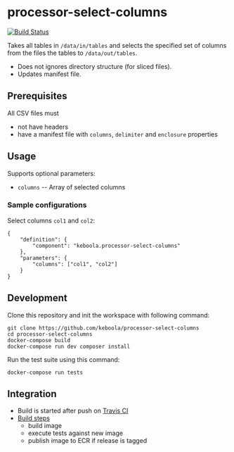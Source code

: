 # processor-select-columns

[![Build Status](https://travis-ci.org/keboola/processor-select-columns.svg?branch=master)](https://travis-ci.org/keboola/processor-select-columns)

Takes all tables in `/data/in/tables` and selects the specified set of columns from the files the tables to `/data/out/tables`. 

 - Does not ignores directory structure (for sliced files).
 - Updates manifest file.

## Prerequisites

All CSV files must

- not have headers
- have a manifest file with `columns`, `delimiter` and `enclosure` properties
 
## Usage
Supports optional parameters:

- `columns` -- Array of selected columns


### Sample configurations

Select columns `col1` and `col2`:

```
{
    "definition": {
        "component": "keboola.processor-select-columns"
    },
    "parameters": {
    	"columns": ["col1", "col2"]
	}
}

```
 
## Development
 
Clone this repository and init the workspace with following command:

```
git clone https://github.com/keboola/processor-select-columns
cd processor-select-columns
docker-compose build
docker-compose run dev composer install
```

Run the test suite using this command:

```
docker-compose run tests
```
 
## Integration
 - Build is started after push on [Travis CI](https://travis-ci.org/keboola/processor-select-columns)
 - [Build steps](https://github.com/keboola/processor-select-columns/blob/master/.travis.yml)
   - build image
   - execute tests against new image
   - publish image to ECR if release is tagged
   

